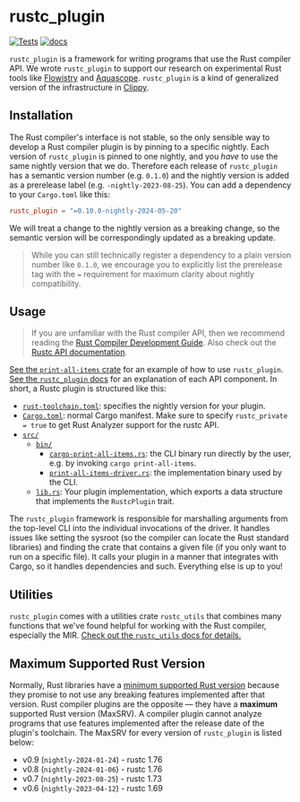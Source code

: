 # rustc_plugin

[![Tests](https://github.com/cognitive-engineering-lab/rustc_plugin/actions/workflows/tests.yaml/badge.svg)](https://github.com/cognitive-engineering-lab/rustc_plugin/actions/workflows/tests.yaml)
[![docs](https://img.shields.io/badge/docs-built-blue)][docs]


`rustc_plugin` is a framework for writing programs that use the Rust compiler API. We wrote `rustc_plugin` to support our research on experimental Rust tools like [Flowistry] and [Aquascope]. `rustc_plugin` is a kind of generalized version of the infrastructure in [Clippy].

## Installation

The Rust compiler's interface is not stable, so the only sensible way to develop a Rust compiler plugin is by pinning to a specific nightly. Each version of `rustc_plugin` is pinned to one nightly, and you *have* to use the same nightly version that we do. Therefore each release of `rustc_plugin` has a semantic version number (e.g. `0.1.0`) and the nightly version is added as a prerelease label (e.g. `-nightly-2023-08-25`). You can add a dependency to your `Cargo.toml` like this:
 
```toml
rustc_plugin = "=0.10.0-nightly-2024-05-20"
```

We will treat a change to the nightly version as a breaking change, so the semantic version will be correspondingly updated as a breaking update.

> While you can still technically register a dependency to a plain version number like `0.1.0`, we encourage you to explicitly list the prerelease tag with the `=` requirement for maximum clarity about nightly compatibility.

## Usage

> If you are unfamiliar with the Rust compiler API, then we recommend reading the [Rust Compiler Development Guide](https://rustc-dev-guide.rust-lang.org/). Also check out the [Rustc API documentation](https://doc.rust-lang.org/nightly/nightly-rustc/).

[See the `print-all-items` crate][example] for an example of how to use `rustc_plugin`. [See the `rustc_plugin` docs][docs] for an explanation of each API component. In short, a Rustc plugin is structured like this:

* [`rust-toolchain.toml`](https://github.com/cognitive-engineering-lab/rustc_plugin/blob/main/crates/rustc_plugin/examples/print-all-items/rust-toolchain.toml): specifies the nightly version for your plugin.
* [`Cargo.toml`](https://github.com/cognitive-engineering-lab/rustc_plugin/blob/main/crates/rustc_plugin/examples/print-all-items/Cargo.toml): normal Cargo manifest. Make sure to specify `rustc_private = true` to get Rust Analyzer support for the rustc API.
* [`src/`](https://github.com/cognitive-engineering-lab/rustc_plugin/tree/main/crates/rustc_plugin/examples/print-all-items/src)
  * [`bin/`](https://github.com/cognitive-engineering-lab/rustc_plugin/tree/main/crates/rustc_plugin/examples/print-all-items/src/bin)
    * [`cargo-print-all-items.rs`](https://github.com/cognitive-engineering-lab/rustc_plugin/blob/main/crates/rustc_plugin/examples/print-all-items/src/bin/cargo-print-all-items.rs): the CLI binary run directly by the user, e.g. by invoking `cargo print-all-items`. 
    * [`print-all-items-driver.rs`](https://github.com/cognitive-engineering-lab/rustc_plugin/blob/main/crates/rustc_plugin/examples/print-all-items/src/bin/print-all-items-driver.rs): the implementation binary used by the CLI.
  * [`lib.rs`](https://github.com/cognitive-engineering-lab/rustc_plugin/blob/main/crates/rustc_plugin/examples/print-all-items/src/lib.rs): Your plugin implementation, which exports a data structure that implements the `RustcPlugin` trait.

The `rustc_plugin` framework is responsible for marshalling arguments from the top-level CLI into the individual invocations of the driver. It handles issues like setting the sysroot (so the compiler can locate the Rust standard libraries) and finding the crate that contains a given file (if you only want to run on a specific file). It calls your plugin in a manner that integrates with Cargo, so it handles dependencies and such. Everything else is up to you!


## Utilities

`rustc_plugin` comes with a utilities crate `rustc_utils` that combines many functions that we've found helpful for working with the Rust compiler, especially the MIR. [Check out the `rustc_utils` docs for details.][docs-utils]


## Maximum Supported Rust Version

Normally, Rust libraries have a [minimum supported Rust version][msrv] because they promise to not use any breaking features implemented after that version. Rust compiler plugins are the opposite &mdash; they have a **maximum** supported Rust version (MaxSRV). A compiler plugin cannot analyze programs that use features implemented after the release date of the plugin's toolchain. The MaxSRV for every version of `rustc_plugin` is listed below:

* v0.9 (`nightly-2024-01-24`) - rustc 1.76
* v0.8 (`nightly-2024-01-06`) - rustc 1.76
* v0.7 (`nightly-2023-08-25`) - rustc 1.73
* v0.6 (`nightly-2023-04-12`) - rustc 1.69


[Flowistry]: https://github.com/willcrichton/flowistry/
[Aquascope]: https://github.com/cognitive-engineering-lab/aquascope
[Clippy]: https://github.com/rust-lang/rust-clippy
[example]: https://github.com/cognitive-engineering-lab/rustc_plugin/tree/main/crates/rustc_plugin/examples/print-all-items
[docs]: https://cognitive-engineering-lab.github.io/rustc_plugin/v0.9.0-nightly-2024-01-24/rustc_plugin/
[docs-utils]: https://cognitive-engineering-lab.github.io/rustc_plugin/v0.9.0-nightly-2024-01-24/rustc_utils/
[msrv]: https://doc.rust-lang.org/cargo/reference/manifest.html#the-rust-version-field

